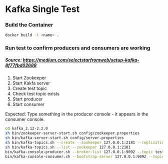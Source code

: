 # Kafka Single Test
### Build the Container
```bash
docker build -t <name> .
```

### Run test to confirm producers and consumers are working
##### Source: https://medium.com/selectstarfromweb/setup-kafka-8f77fbd02688
1. Start Zookeeper
2. Start Kakfa server
3. Create test topic
4. Check test topic exists
5. Start producer
6. Start consumer

Expected: Type something in the producer console - it appears in the consumer console.
```bash
cd kafka_2.12-2.2.0
sh bin/zookeeper-server-start.sh config/zookeeper.properties
sh bin/kafka-server-start.sh config/server.properties
sh bin/kafka-topics.sh --create --zookeeper 127.0.0.1:2181 --replication-factor 1 --partitions 1 --topic test
sh bin/kafka-topics.sh --list --zookeeper 127.0.0.1:2181
bin/kafka-console-producer.sh --broker-list 127.0.0.1:9092 --topic test
bin/kafka-console-consumer.sh --bootstrap-server 127.0.0.1:9092 --topic test                     
```